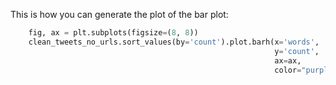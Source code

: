 This is how you can generate the plot of the bar plot:

```python
    fig, ax = plt.subplots(figsize=(8, 8))
    clean_tweets_no_urls.sort_values(by='count').plot.barh(x='words',
                                                           y='count',
                                                           ax=ax,
                                                           color="purple")
```

